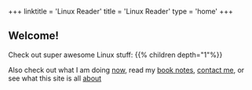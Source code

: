 +++
linktitle = 'Linux Reader'
title = 'Linux Reader'
type = 'home'
+++

## Welcome!
Check out super awesome Linux stuff:
{{% children depth="1"%}}

Also check out what I am doing [now](../now/_index.md), read my [book notes](../booknotes/_index.md), [contact me](https://www.linuxreader.com/contact/), or see what this site is all [about](about/_index.md)